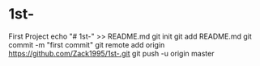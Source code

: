 # 1st-
First Project
echo "# 1st-" >> README.md
git init
git add README.md
git commit -m "first commit"
git remote add origin https://github.com/Zack1995/1st-.git
git push -u origin master
